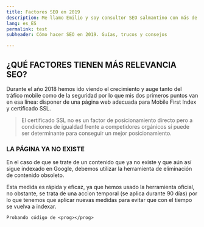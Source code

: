 ```yaml
---
title: Factores SEO en 2019
description: Me llamo Emilio y soy consultor SEO salmantino con más de 10 años de experiencia en estrategias digitales.
lang: es_ES
permalink: test
subheader: Cómo hacer SEO en 2019. Guías, trucos y consejos

---
```


## ¿QUÉ FACTORES TIENEN MÁS RELEVANCIA SEO?

Durante el año 2018 hemos ido viendo el crecimiento y auge tanto del tráfico mobile como de la seguridad por lo que mis dos primeros puntos van en esa línea: disponer de una página web adecuada para Mobile First Index y certificado SSL.

> El certificado SSL no es un factor de posicionamiento directo pero a condiciones de igualdad frente a competidores orgánicos sí puede ser determinante para conseguir un mejor posicionamiento.

### LA PÁGINA YA NO EXISTE
En el caso de que se trate de un contenido que ya no existe y que aún así sigue indexado en Google, debemos utilizar la herramienta de eliminación de contenido obsoleto.

Esta medida es rápida y eficaz, ya que hemos usado la herramienta oficial, no obstante, se trata de una accion temporal (se aplica durante 90 días) por lo que tenemos que aplicar nuevas medidas para evitar que con el tiempo se vuelva a indexar.

```
Probando código de <prog></prog>
```
